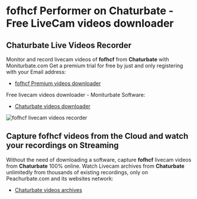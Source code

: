 # fofhcf Performer on Chaturbate - Free LiveCam videos downloader

## Chaturbate Live Videos Recorder

Monitor and record livecam videos of **fofhcf** from **Chaturbate** with Moniturbate.com
Get a premium trial for free by just and only registering with your Email address:
* [fofhcf Premium videos downloader](https://moniturbate.com/request-demo-licence-key.html)

Free livecam videos downloader - Moniturbate Software:
* [Chaturbate videos downloader](https://moniturbate.com/moniturbate-download-software.html)

![fofhcf livecam videos recorder](https://peachurnet.com/templates/moniturbate-software.png)


## Capture fofhcf videos from the Cloud and watch your recordings on Streaming

Without the need of downloading a software, capture **fofhcf** livecam videos from **Chaturbate** 100% online.
Watch Livecam archives from **Chaturbate** unlimitedly from thousands of existing recordings, only on Peachurbate.com and its websites network:
* [Chaturbate videos archives](https://peachurnet.com/)
